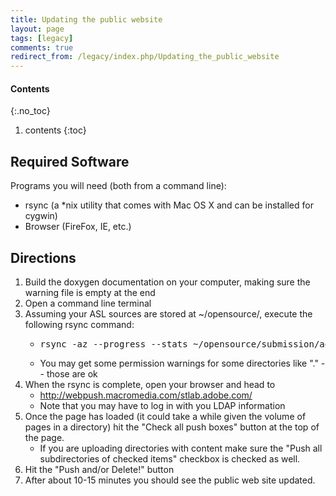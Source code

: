 ```yaml
---
title: Updating the public website
layout: page
tags: [legacy]
comments: true
redirect_from: /legacy/index.php/Updating_the_public_website
---
```

#### Contents
{:.no_toc}
1. contents
{:toc}

## Required Software
Programs you will need (both from a command line):
* rsync (a *nix utility that comes with Mac OS X and can be installed for cygwin)
* Browser (FireFox, IE, etc.)

## Directions
1. Build the doxygen documentation on your computer, making sure the warning file is empty at the end
1. Open a command line terminal
1. Assuming your ASL sources are stored at ~/opensource/, execute the following rsync command:
    * <pre>rsync -az --progress --stats ~/opensource/submission/adobe/documentation/html/ webprod.macromedia.com:/data/www/sites/stlab-staging.adobe.com/htdocs ; echo "rsync done."</pre>
    * You may get some permission warnings for some directories like "." -- those are ok
1. When the rsync is complete, open your browser and head to
    * http://webpush.macromedia.com/stlab.adobe.com/
    * Note that you may have to log in with you LDAP information
1. Once the page has loaded (it could take a while given the volume of pages in a directory) hit the "Check all push boxes" button at the top of the page.
    * If you are uploading directories with content make sure the "Push all subdirectories of checked items" checkbox is checked as well.
1. Hit the "Push and/or Delete!" button
1. After about 10-15 minutes you should see the public web site updated.
